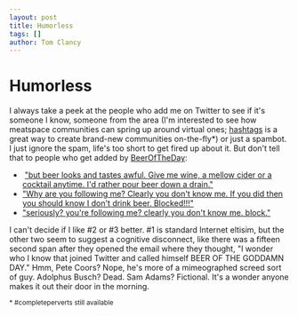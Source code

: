 ```yaml
---
layout: post
title: Humorless
tags: []
author: Tom Clancy
---
```


# Humorless

I always take a peek at the people who add me on Twitter to see if it's someone I know, someone from the area (I'm interested to see how meatspace communities can spring up around virtual ones; <a href="http://twitter.com/hashtags" target="_blank">hashtags</a> is a great way to create brand-new communities on-the-fly*) or just a spambot. I just ignore the spam, life's too short to get fired up about it. But don't tell that to people who get added by <a href="http://twitter.com/BeerOfTheDay" target="_blank">BeerOfTheDay</a>:
<ul>
	<li> <a href="http://twitter.com/tarasis/statuses/788859307" target="_blank">"but beer looks and tastes awful. Give me wine, a mellow cider or a cocktail anytime. I'd rather pour beer down a drain."</a></li>
	<li><a href="http://twitter.com/bartvyvey/statuses/788691224" target="_blank">"Why are you following me? Clearly you don't know me. If you did then you should know I don't drink beer. Blocked!!!"</a></li>
	<li><a href="http://twitter.com/natalie/statuses/788660951" target="_blank">"seriously? you're following me? clearly you don't know me. block."</a></li>
</ul>
I can't decide if I like #2 or #3 better. #1 is standard Internet eltisim, but the other two seem to suggest a cognitive disconnect, like there was a fifteen second span after they opened the email where they thought, "I wonder who I know that joined Twitter and called himself BEER OF THE GODDAMN DAY." Hmm, Pete Coors? Nope, he's more of a mimeographed screed sort of guy. Adolphus Busch? Dead. Sam Adams? Fictional. It's a wonder anyone makes it out their door in the morning.

<small>* #completeperverts still available</small>
